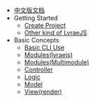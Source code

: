 * [中文版文档](https://lyraejs.github.io/zh-cn)
* Getting Started
  * [Create Project](getting-started)
  * [Other kind of LyraeJS](other-project)
* Basic Concepts
  * [Basic CLI Use](cli-basic-cmd)
  * [Modules(lyraejs)](lyra-modules)
  * [Modules(Multimodule)](multi-module)
  * [Controller]()
  * [Logic]()
  * [Model]()
  * [View(render)]()

